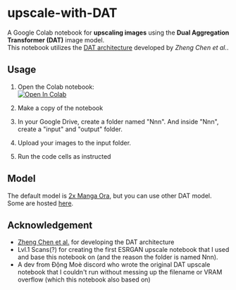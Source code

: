 # upscale-with-DAT
A Google Colab notebook for **upscaling images** using the **Dual Aggregation Transformer (DAT)** image model.\
This notebook utilizes the [DAT architecture](https://github.com/zhengchen1999/DAT) developed by *Zheng Chen et al.*.

## Usage
1. Open the Colab notebook:  
   [![Open In Colab](https://colab.research.google.com/assets/colab-badge.svg)](https://colab.research.google.com/drive/1CrzlDiqPB2RoVxapB1GNDkDiyrxSYz2T?usp=sharing)

2. Make a copy of the notebook
   
3. In your Google Drive, create a folder named "Nnn". And inside "Nnn", create a "input" and "output" folder.

4. Upload your images to the input folder.

5. Run the code cells as instructed
## Model 
The default model is [2x Manga Ora](https://openmodeldb.info/models/2x-Manga-Ora), but you can use other DAT model. Some are hosted [here](https://openmodeldb.info/?t=arch%3Adat).
## Acknowledgement
- [Zheng Chen et al.](https://github.com/zhengchen1999/DAT) for developing the DAT architecture 
- Lvl.1 Scans(?) for creating the first ESRGAN upscale notebook that I used and base this notebook on (and the reason the folder is named Nnn).
- A dev from Động Moè discord who wrote the original DAT upscale notebook that I couldn't run without messing up the filename or VRAM overflow (which this notebook also based on)
